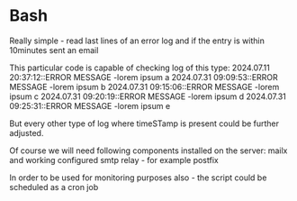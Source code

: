 # Bash
Really simple - read last  lines of an error log and if the entry is within 10minutes sent an email

This particular code is capable of checking log of this type:
2024.07.11 20:37:12::ERROR MESSAGE -lorem ipsum a
2024.07.31 09:09:53::ERROR MESSAGE -lorem ipsum b
2024.07.31 09:15:06::ERROR MESSAGE -lorem ipsum c
2024.07.31 09:20:19::ERROR MESSAGE -lorem ipsum d
2024.07.31 09:25:31::ERROR MESSAGE -lorem ipsum e

But every other type of log where timeSTamp is present could be further adjusted.

Of course we will need following components installed on the server:
mailx
and working configured smtp relay - for example postfix

In order to be used for monitoring purposes also - the script could be scheduled as a cron job

